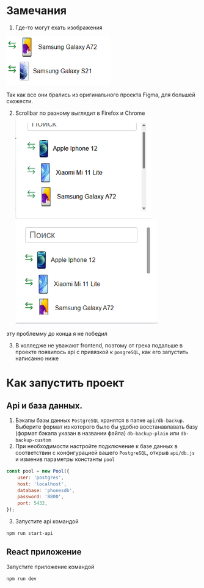 # Замечания
1. Где-то могут ехать изображения

![Едут изображения](src/assets/image-trouble.png)

Так как все они брались из оригинального проекта Figma, для большей схожести.

2. Scrollbar по разному выглядит в Firefox и Chrome
![scrollbar firefox](src/assets/scrollbar-firefox.png)
![scrollbar chrome](src/assets/scrollbar-chrome.png)

эту проблемму до конца я не победил

3. В колледже не уважают frontend, поэтому от греха подальше в проекте появилось api с привязкой к `posgreSQL`, как его запустить написанно ниже


# Как запустить проект

## Api и база данных.
1. Бэкапы базы данных `PostgreSQL` хранятся в папке `api/db-backup`. Выберите формат из которого было бы удобно восстанавлавать базу (формат бэкапа указан в названии файла) `db-backup-plain` или `db-backup-custom`
2. При необходимости настройте подключение к базе данных в соответствии с конфигурацией вашего `PostgreSQL`, открыв `api/db.js` и изменив параметры константы `pool`

```js
const pool = new Pool({
    user: 'postgres',
    host: 'localhost',
    database: 'phonesdb',
    password: '8800',
    port: 5432,
});
```

3. Запустите api командой

```
npm run start-api
```


## React приложение
Запустите приложение командой
```
npm run dev
```
